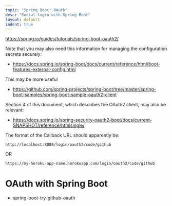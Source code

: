 ```yaml
---
topic: "Spring Boot: OAuth"
desc: "Social login with Spring Boot"
layout: default
indent: true
---
```


<https://spring.io/guides/tutorials/spring-boot-oauth2/>

Note that you may also need this information for managing the configuration secrets securely:

* <https://docs.spring.io/spring-boot/docs/current/reference/html/boot-features-external-config.html>

This may be more useful

* <https://github.com/spring-projects/spring-boot/tree/master/spring-boot-samples/spring-boot-sample-oauth2-client>

Section 4 of this document, which describes the OAuth2 client, may also be relevant:
* <https://docs.spring.io/spring-security-oauth2-boot/docs/current-SNAPSHOT/reference/htmlsingle/>

The format of the Callback URL should apparently be:

```
http://localhost:8080/login/oauth2/code/github
```

OR

```
https://my-heroku-app-name.herokuapp.com/login/oauth2/code/github
```

# OAuth with Spring Boot

* spring-boot-try-github-oauth
